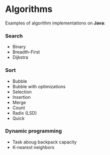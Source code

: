 # Algorithms
Examples of algorithm implementations on **Java**:

### Search
 - Binary
 - Breadth-First
 - Dijkstra

### Sort
 - Bubble
 - Bubble with optimizations
 - Selection
 - Insertion
 - Merge
 - Count
 - Radix (LSD)
 - Quick

### Dynamic programming
 - Task aboug backpack capacity
 - K-nearest neighbors
